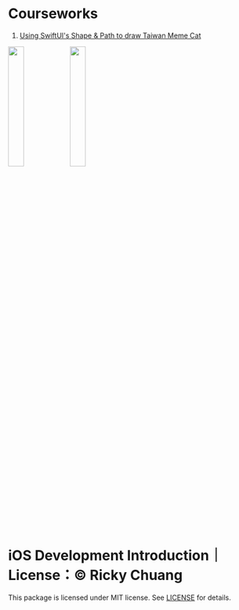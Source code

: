# Courseworks

1. [Using SwiftUI's Shape & Path to draw Taiwan Meme Cat](https://github.com/5j54d93/SwiftUI-Taiwanmemecat)

<img src="https://github.com/5j54d93/SwiftUI-Taiwanmemecat/blob/main/Photo/taiwanmemecat：Origin.png" width='25%' height='25%'/><img src="https://github.com/5j54d93/SwiftUI-Taiwanmemecat/blob/main/Photo/taiwanmemecat：special.png" width='25%' height='25%'/>

# iOS Development Introduction｜License：© Ricky Chuang

This package is licensed under MIT license. See [LICENSE](https://github.com/5j54d93/NTOU-CS/blob/main/LICENSE) for details.
